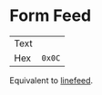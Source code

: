 # Form Feed

|     |   |
| --- | --- |
| Text |        |
| Hex  | `0x0C`   |

Equivalent to [linefeed](lf.md).
